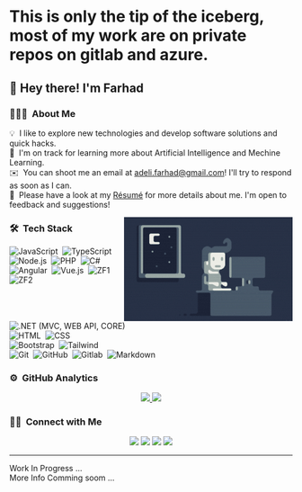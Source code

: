 <!--
![Aditya Vikram Singh Banner](https://raw.githubusercontent.com/AVS1508/AVS1508/master/assets/Aditya%20Vikram%20Singh%20Banner.jpg)

<img alt="Night Coding" src="./assets/Hand%20Wave.gif" width='40' align="left"/>
-->

# This is only the tip of the iceberg, most of my work are on private repos on gitlab and azure.

<h2>👋 Hey there! I'm Farhad</h2>

### 👨🏻‍💻 &nbsp;About Me


💡 &nbsp;I like to explore new technologies and develop software solutions and quick hacks.\
🌱 &nbsp;I'm on track for learning more about Artificial Intelligence and Mechine Learning.\
✉️ &nbsp;You can shoot me an email at adeli.farhad@gmail.com! I'll try to respond as soon as I can.\
📄 &nbsp;Please have a look at my [Résumé](https://www.linkedin.com/in/farhadadeli) for more details about me. I'm open to feedback and suggestions!
<!--
🎓 &nbsp;I'm currently studying Computer Science and Mathematics at the University of Massachusetts Amherst.\
-->

<img alt="Night Coding" src="https://raw.githubusercontent.com/AVS1508/AVS1508/master/assets/Night-Coding.gif" align="right"/>

### 🛠 &nbsp;Tech Stack

![JavaScript](https://img.shields.io/badge/-JavaScript-05122A?style=flat&logo=javascript)&nbsp;
![TypeScript](https://img.shields.io/badge/-TypeScript-05122A?style=flat&logo=typescript)&nbsp;
![Node.js](https://img.shields.io/badge/-Node.js-05122A?style=flat&logo=node.js)&nbsp;
![PHP](https://img.shields.io/badge/-PHP-05122A?style=flat&logo=php)&nbsp;
![C#](https://img.shields.io/badge/-C%23-05122A?style=flat&logo=C%20Sharp)&nbsp;\
![Angular](https://img.shields.io/badge/-Angular-05122A?style=flat&logo=Angular)&nbsp;
![Vue.js](https://img.shields.io/badge/-Vue.js-05122A?style=flat&logo=Vue.js)&nbsp;
![ZF1](https://img.shields.io/badge/-ZF1-05122A?style=flat&logo=Zend%20Framework)&nbsp;
![ZF2](https://img.shields.io/badge/-ZF2-05122A?style=flat&logo=Zend%20Framework)&nbsp;
![.NET (MVC, WEB API, CORE)](https://img.shields.io/badge/-.NET-05122A?style=flat&logo=.NET)&nbsp;\
![HTML](https://img.shields.io/badge/-HTML-05122A?style=flat&logo=HTML5)&nbsp;
![CSS](https://img.shields.io/badge/-CSS-05122A?style=flat&logo=CSS3&logoColor=1572B6)&nbsp;\
![Bootstrap](https://img.shields.io/badge/-Bootstrap-05122A?style=flat&logo=bootstrap&logoColor=563D7C)&nbsp;
![Tailwind](https://img.shields.io/badge/-Tailwind-05122A?style=flat&logo=Tailwind%20css&logoColor=563D7C)&nbsp;\
![Git](https://img.shields.io/badge/-Git-05122A?style=flat&logo=git)&nbsp;
![GitHub](https://img.shields.io/badge/-GitHub-05122A?style=flat&logo=github)&nbsp;
![Gitlab](https://img.shields.io/badge/-Gitlab-05122A?style=flat&logo=githlab)&nbsp;
![Markdown](https://img.shields.io/badge/-Markdown-05122A?style=flat&logo=markdown)


### ⚙️ &nbsp;GitHub Analytics

<p align="center">
<a href="https://github.com/Exlord">
  <img height="180em" src="https://github-readme-stats-eight-theta.vercel.app/api?username=exlord&show_icons=true&theme=algolia&include_all_commits=true&count_private=true"/>
  <img height="180em" src="https://github-readme-stats-eight-theta.vercel.app/api/top-langs/?username=exlord&layout=compact&langs_count=8&theme=algolia"/>
  <!--<img height="180em" src="https://github-readme-stats.vercel.app/api/wakatime?username=Exlord&layout=compac"/>-->
</a>
</p>


### 🤝🏻 &nbsp;Connect with Me

<p align="center">
<a href="https://farhadadeli.ir"><img src="https://img.shields.io/badge/-farhadadeli.ir-3423A6?style=flat&logo=Google-Chrome&logoColor=white"/></a>
<a href="https://www.linkedin.com/in/farhadadeli/"><img src="https://img.shields.io/badge/-Farhad%20Adeli-0077B5?style=flat&logo=Linkedin&logoColor=white"/></a>
<a href="mailto:adeli.farhad@gmail.com"><img src="https://img.shields.io/badge/-adeli.farhad@gmail.com-D14836?style=flat&logo=Gmail&logoColor=white"/></a>
<a href="https://stackoverflow.com/users/1055015/exlord"><img src="https://img.shields.io/badge/-Exlord-D14836?style=flat&logo=stackoverflow&logoColor=orrange"/></a>
</p>

-------------------

Work In Progress ...\
More Info Comming soom ...

